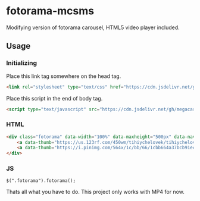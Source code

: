 # fotorama-mcsms
Modifying version of fotorama carousel, HTML5 video player included.

## Usage

### Initializing
Place this link tag somewhere on the head tag.
```HTML
<link rel="stylesheet" type="text/css" href="https://cdn.jsdelivr.net/gh/megacarlossm/fotorama-mcsms/fotorama-mcsm.min.css" />
```
Place this script in the end of body tag.
```HTML
<script type="text/javascript" src="https://cdn.jsdelivr.net/gh/megacarlossm/fotorama-mcsms/fotorama-mcsm.min.js"></script>
```

### HTML
```HTML
<div class="fotorama" data-width="100%" data-maxheight="500px" data-nav="thumbs">
    <a data-thumb="https://us.123rf.com/450wm/tihiychelovek/tihiychelovek1907/tihiychelovek190700099/130611355-cobweb-on-a-dark-background-dark-background.jpg?ver=6" href="http://techslides.com/demos/sample-videos/small.mp4" data-type="video/mp4"></a>    
    <a data-thumb="https://i.pinimg.com/564x/1c/bb/66/1cbb664a37bcb91ecbe40fae5ec07e11.jpg" href="https://www.prontus.cl/prontusPlayer4/samples/video/PIPER_SHORT_FILM_720p.mp4" data-type="video/mp4"></a>    
</div>
```

### JS
```JS
$(".fotorama").fotorama();
```

Thats all what you have to do. This project only works with MP4 for now.
